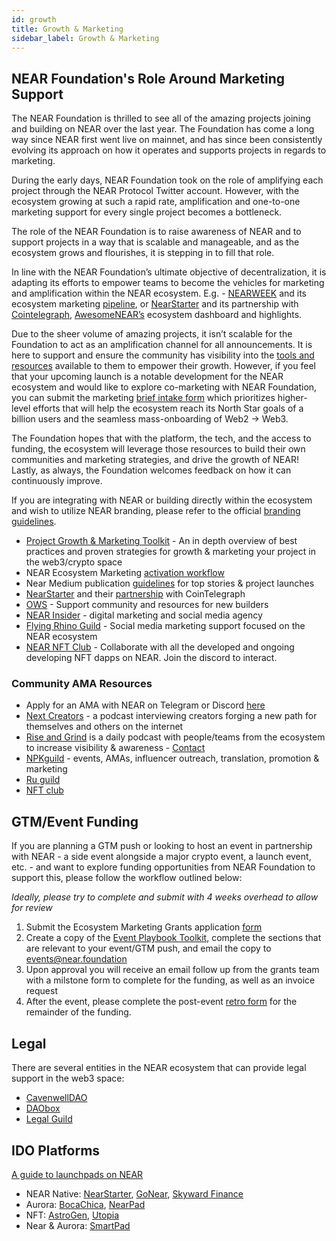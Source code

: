 ```yaml
---
id: growth
title: Growth & Marketing
sidebar_label: Growth & Marketing
---
```


## NEAR Foundation's Role Around Marketing Support

The NEAR Foundation is thrilled to see all of the amazing projects joining and building on NEAR over the last year. The Foundation has come a long way since NEAR first went live on mainnet, and has since been consistently evolving its approach on how it operates and supports projects in regards to marketing.

During the early days, NEAR Foundation took on the role of amplifying each project through the NEAR Protocol Twitter account. However, with the ecosystem growing at such a rapid rate, amplification and one-to-one marketing support for every single project becomes a bottleneck. 

The role of the NEAR Foundation is to raise awareness of NEAR and to support projects in a way that is scalable and manageable, and as the ecosystem grows and flourishes, it is stepping in to fill that role.

In line with the NEAR Foundation’s ultimate objective of decentralization, it is  adapting its  efforts to empower teams to become the vehicles for marketing and amplification within the NEAR ecosystem. E.g. - [NEARWEEK](https://nearweek.com/) and its ecosystem marketing [pipeline](https://docs.google.com/document/d/1OGDwVpHPC5FMLrlOtnjkEtOQ4Ps4G8QtaEhMvAhDjJQ/edit?usp=sharing), or [NearStarter](https://nearstarter.fi/) and its partnership with [Cointelegraph](https://docs.google.com/document/d/1GOUVZBJc-fqxx34c_qyYMr3cQVlM3fFjevI_1J2YsNw/edit?usp=sharing), [AwesomeNEAR’s](https://awesomenear.com/) ecosystem dashboard and highlights.

Due to the sheer volume of amazing projects, it isn’t scalable for the Foundation to act as an amplification channel for all announcements. It is here to support and ensure the community has visibility into the [tools and resources](https://wiki.near.org/support/growth) available to them to empower their growth. However, if you feel that your upcoming launch is a notable development for the NEAR ecosystem and would like to explore co-marketing with NEAR Foundation, you can submit the marketing [brief intake form](https://form.asana.com/?k=S-5eg9E3W4uLZDP4bHH0zQ&d=1200511332919466) which prioritizes higher-level efforts that will help the ecosystem reach its North Star goals of a billion users and the seamless mass-onboarding of Web2 -> Web3.

The Foundation hopes that with the platform, the tech, and the access to funding, the ecosystem will leverage those resources to build their own communities and marketing strategies, and drive the growth of NEAR! Lastly, as always, the Foundation welcomes feedback on how it can continuously improve.


If you are integrating with NEAR or building directly within the ecosystem and wish to utilize NEAR branding, please refer to the official [branding guidelines](https://near.org/brand/).

* [Project Growth & Marketing Toolkit](https://docs.google.com/presentation/d/1Abjnbw6qNSC7hu3vAqWqo9hn5pOArakIfU9ZRR0SQTI/edit?usp=sharing) - An in depth overview of best practices and proven strategies for growth & marketing your project in the web3/crypto space
* NEAR Ecosystem Marketing [activation workflow](https://drive.google.com/file/d/1NsMDzKxFHoKopgEOpf2JGVXI8NzvDrsc/view)
* Near Medium publication [guidelines](https://docs.google.com/document/d/1MNy9PikQWHLiXQyDs-E7ijeA79rsBZ2TY3wzh6GGG08/edit?usp=sharing) for top stories & project launches
* [NearStarter](https://www.google.com/url?q=https%3A%2F%2Fdocsend.com%2Fview%2Fjnyhkf75fbavu5i6&sa=D&sntz=1&usg=AOvVaw04qMt85ZJLRy6dBXSu6xvK) and their [partnership](https://docs.google.com/document/d/1GOUVZBJc-fqxx34c_qyYMr3cQVlM3fFjevI_1J2YsNw/edit?usp=sharing) with CoinTelegraph
* [OWS](https://near.org/sandbox/) - Support community and resources for new builders
* [NEAR Insider](https://drive.google.com/file/d/1MboTFLzp-8ydMgyVcww0H_BgjUpPnWOR/view) - digital marketing and social media agency
* [Flying Rhino Guild](https://www.flyingrhinomedia.com/) - Social media marketing support focused on the NEAR ecosystem
* [NEAR NFT Club](https://nearnft.club/) - Collaborate with all the developed and ongoing developing NFT dapps on NEAR. Join the discord to interact.

### Community AMA Resources

* Apply for an AMA with NEAR on Telegram or Discord [here](https://docs.google.com/forms/d/e/1FAIpQLSc0Xf9UdCuZmJ9mTooqtyDpthRFfn1-yfC0yfGdBAAdnA_Vhg/viewform)
* [Next Creators](https://nextcreators.simplecast.com/) - a podcast interviewing creators forging a new path for themselves and others on the internet
* [Rise and Grind](https://twitter.com/risengrind_near) is a daily podcast with people/teams from the ecosystem to increase visibility & awareness - [Contact](https://t.me/riseandgrindnear)
* [NPKguild](https://t.me/damboy22) - events, AMAs, influencer outreach, translation, promotion & marketing
* [Ru guild](https://t.me/yu1ian)
* [NFT club](https://t.me/naveenkandwal)


## GTM/Event Funding

If you are planning a GTM push or looking to host an event in partnership with NEAR - a side event alongside a major crypto event, a launch event, etc. - and want to explore funding opportunities from NEAR Foundation to support this, please follow the workflow outlined below:

*Ideally, please try to complete and submit with 4 weeks overhead to allow for review*

1. Submit the Ecosystem Marketing Grants application [form](https://airtable.com/shrm92EDb6ydLrSxr)
2. Create a copy of the [Event Playbook Toolkit](https://docs.google.com/presentation/d/1MysTwrdWgwd7DdEGD-O6CCIwZZ68YxpZWIqzba3k0jk/edit#slide=id.g13072457ef4_0_0), complete the sections that are relevant to your event/GTM push, and email the copy to events@near.foundation
3. Upon approval you will receive an email follow up from the grants team with a milstone form to complete for the funding, as well as an invoice request
4. After the event, please complete the post-event [retro form](https://docs.google.com/document/d/1wGYvxcEIgocgj32NnRnnfCycCQFNKp3iwvfThKwp73E/edit) for the remainder of the funding.


## Legal

There are several entities in the NEAR ecosystem that can provide legal support in the web3 space:

* [CavenwellDAO](https://www.google.com/url?q=https%3A%2F%2Fgov.near.org%2Ft%2Fhello-we-are-cavenwell-dao-corporate-structuring-specialists%2F12607&sa=D&sntz=1&usg=AOvVaw1_QjBdGJUAYiAZRKgMFgIs)
* [DAObox](https://www.google.com/url?q=https%3A%2F%2Fdaobox.org%2F&sa=D&sntz=1&usg=AOvVaw30NfKF0u-wJIce2Kn_SvB3)
* [Legal Guild](https://www.google.com/url?q=https%3A%2F%2Fnearlegal.com%2F&sa=D&sntz=1&usg=AOvVaw3Bv8ZD_7EdoLOcNuU6rGCI)


## IDO Platforms

[A guide to launchpads on NEAR](https://medium.com/nearweek/a-guide-to-launchpads-on-near-ido-edition-b3afe6659cb9)

* NEAR Native: [NearStarter](https://twitter.com/near_starter), [GoNear](https://gonear.io/), [Skyward Finance](https://skyward.finance/)
* Aurora: [BocaChica](https://bocachica.io/), [NearPad](https://pad.fi/) 
* NFT:  [AstroGen](https://www.astrogen.io/), [Utopia](https://secretskelliessociety.com/launchpad-utopia/)
* Near & Aurora: [SmartPad](https://smartpad.network/)
